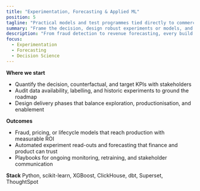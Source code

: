 ```yaml
---
title: "Experimentation, Forecasting & Applied ML"
position: 5
tagline: "Practical models and test programmes tied directly to commercial metrics."
summary: "Frame the decision, design robust experiments or models, and keep them accountable in production."
description: "From fraud detection to revenue forecasting, every build is anchored in James Pearson's decade leading decision science."
focus:
  - Experimentation
  - Forecasting
  - Decision Science
---
```


**Where we start**
- Quantify the decision, counterfactual, and target KPIs with stakeholders
- Audit data availability, labelling, and historic experiments to ground the roadmap
- Design delivery phases that balance exploration, productionisation, and enablement

**Outcomes**
- Fraud, pricing, or lifecycle models that reach production with measurable ROI
- Automated experiment read-outs and forecasting that finance and product can trust
- Playbooks for ongoing monitoring, retraining, and stakeholder communication

**Stack**
Python, scikit-learn, XGBoost, ClickHouse, dbt, Superset, ThoughtSpot
